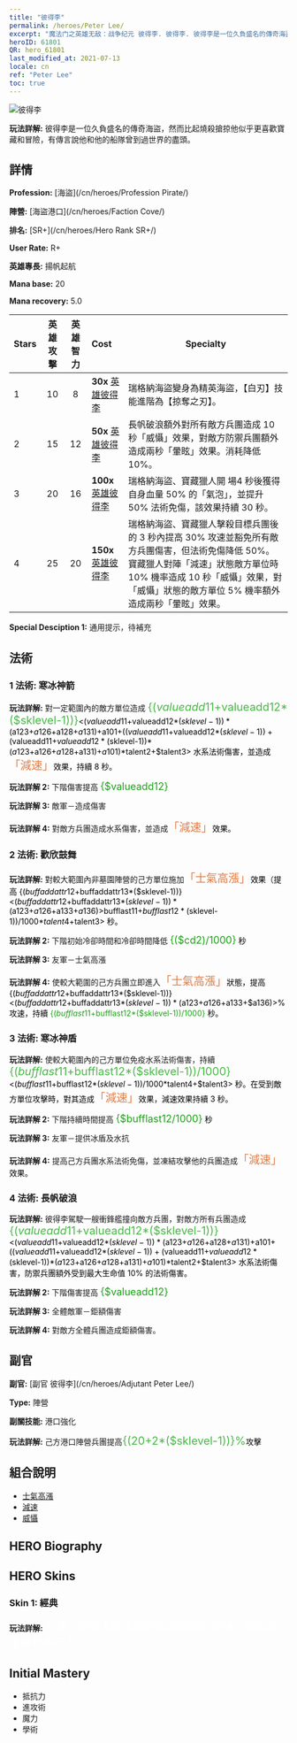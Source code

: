 ```yaml
---
title: "彼得李"
permalink: /heroes/Peter Lee/
excerpt: "魔法门之英雄无敌：战争纪元 彼得李. 彼得李. 彼得李是一位久負盛名的傳奇海盜，然而比起燒殺搶掠他似乎更喜歡寶藏和冒險，有傳言說他和他的船隊曾到過世界的盡頭。"
heroID: 61801
QR: hero_61801
last_modified_at: 2021-07-13
locale: cn
ref: "Peter Lee"
toc: true
---
```

  ![彼得李](/images/h/h_PeterLee.jpg)

 **玩法詳解:** 彼得李是一位久負盛名的傳奇海盜，然而比起燒殺搶掠他似乎更喜歡寶藏和冒險，有傳言說他和他的船隊曾到過世界的盡頭。
## 詳情
 **Profession:**  [海盜](/cn/heroes/Profession Pirate/)

 **陣營:** [海盜港口](/cn/heroes/Faction Cove/)

 **排名:** [SR+](/cn/heroes/Hero Rank SR+/)

 **User Rate:** R+

 **英雄專長:** 揚帆起航

 **Mana base:** 20

 **Mana recovery:** 5.0


  | Stars | 英雄攻擊 | 英雄智力 | Cost |     Specialty     |
  |---------|:---------------:|:---------------:|:--|--------------------|
  |    1    | 10 | 8 | **30x** [英雄彼得李](/cn/Items/her_397/) | 瑞格納海盜變身為精英海盜，【白刃】技能進階為【掠奪之刃】。 |
  |    2    | 15 | 12 | **50x** [英雄彼得李](/cn/Items/her_397/) | 長帆破浪額外對所有敵方兵團造成 10 秒「威懾」效果，對敵方防禦兵團額外造成兩秒「暈眩」效果。消耗降低 10%。 |
  |    3    | 20 | 16 | **100x** [英雄彼得李](/cn/Items/her_397/) | 瑞格納海盜、寶藏獵人開 場4 秒後獲得自身血量 50% 的「氣泡」，並提升 50% 法術免傷，該效果持續 30 秒。 |
  |    4    | 25 | 20 | **150x** [英雄彼得李](/cn/Items/her_397/) | 瑞格納海盜、寶藏獵人擊殺目標兵團後的 3 秒內提高 30% 攻速並豁免所有敵方兵團傷害，但法術免傷降低 50%。寶藏獵人對陣「減速」狀態敵方單位時 10% 機率造成 10 秒「威懾」效果，對「威懾」狀態的敵方單位 5% 機率額外造成兩秒「暈眩」效果。 |

 **Special Desciption 1:** 通用提示，待補充

## 法術
### 1 法術: 寒冰神箭
 **玩法詳解:** 對一定範圍內的敵方單位造成 <span style="color: #48b946;font-size:20px">{($valueadd11+$valueadd12*($sklevel-1))}</span><span style="color: black"><($valueadd11+$valueadd12*($sklevel-1))*($a123+$a126+$a128+$a131)+$a101+(($valueadd11+$valueadd12*($sklevel-1))+($valueadd11+$valueadd12*($sklevel-1))*($a123+$a126+$a128+$a131)+$a101)*$talent2+$talent3> 水系法術傷害，並造成<span style="color: #e07c44;font-size:20px">「減速」</span><span style="color: black">效果，持續 8 秒。

 **玩法詳解 2:** 下階傷害提高 <span style="color: #1ca216;font-size:18px">{$valueadd12}</span><span style="color: black">

 **玩法詳解 3:** 敵軍－造成傷害

 **玩法詳解 4:** 對敵方兵團造成水系傷害，並造成<span style="color: #e07c44;font-size:20px">「減速」</span><span style="color: black">效果。

### 2 法術: 歡欣鼓舞
 **玩法詳解:** 對較大範圍內非墓園陣營的己方單位施加<span style="color: #e07c44;font-size:20px">「士氣高漲」</span><span style="color: black">效果（提高 {($buffaddattr12+$buffaddattr13*($sklevel-1))}<($buffaddattr12+$buffaddattr13*($sklevel-1))*($a123+$a126+$a133+$a136)>% 攻速），持續 <span style="color: #48b946;font-size:20px">{($bufflast11+$bufflast12*($sklevel-1))/1000}</span><span style="color: black"><($bufflast11+$bufflast12*($sklevel-1))/1000*$talent4+$talent3> 秒。

 **玩法詳解 2:** 下階初始冷卻時間和冷卻時間降低 <span style="color: #1ca216;font-size:18px">{($cd2)/1000}</span><span style="color: black"> 秒

 **玩法詳解 3:** 友軍－士氣高漲

 **玩法詳解 4:** 使較大範圍的己方兵團立即進入<span style="color: #e07c44;font-size:20px">「士氣高漲」</span><span style="color: black">狀態，提高 {($buffaddattr12+$buffaddattr13*($sklevel-1))}<($buffaddattr12+$buffaddattr13*($sklevel-1))*($a123+$a126+$a133+$a136)>% 攻速，持續 <span style="color: #1ca216">{($bufflast11+$bufflast12*($sklevel-1))/1000}</span><span style="color: black"> 秒。

### 3 法術: 寒冰神盾
 **玩法詳解:** 使較大範圍內的己方單位免疫水系法術傷害，持續 <span style="color: #48b946;font-size:20px">{($bufflast11+$bufflast12*($sklevel-1))/1000}</span><span style="color: black"><($bufflast11+$bufflast12*($sklevel-1))/1000*$talent4+$talent3> 秒。在受到敵方單位攻擊時，對其造成<span style="color: #e07c44;font-size:20px">「減速」</span><span style="color: black">效果，減速效果持續 3 秒。

 **玩法詳解 2:** 下階持續時間提高 <span style="color: #1ca216;font-size:18px">{$bufflast12/1000}</span><span style="color: black"> 秒

 **玩法詳解 3:** 友軍－提供冰盾及水抗

 **玩法詳解 4:** 提高己方兵團水系法術免傷，並凍結攻擊他的兵團造成<span style="color: #e07c44;font-size:20px">「減速」</span><span style="color: black">效果。

### 4 法術: 長帆破浪
 **玩法詳解:** 彼得李駕駛一艘衝鋒艦撞向敵方兵團，對敵方所有兵團造成 <span style="color: #48b946;font-size:20px">{($valueadd11+$valueadd12*($sklevel-1))}</span><span style="color: black"><($valueadd11+$valueadd12*($sklevel-1))*($a123+$a126+$a128+$a131)+$a101+(($valueadd11+$valueadd12*($sklevel-1))+($valueadd11+$valueadd12*($sklevel-1))*($a123+$a126+$a128+$a131)+$a101)*$talent2+$talent3> 水系法術傷害，防禦兵團額外受到最大生命值 10% 的法術傷害。

 **玩法詳解 2:** 下階傷害提高 <span style="color: #1ca216;font-size:18px">{$valueadd12}</span><span style="color: black">

 **玩法詳解 3:** 全體敵軍－鉅額傷害

 **玩法詳解 4:** 對敵方全體兵團造成鉅額傷害。


## 副官

 **副官:**  [副官 彼得李](/cn/heroes/Adjutant Peter Lee/) 

 **Type:**  陣營 

 **副關技能:**  港口強化 

 **玩法詳解:** 己方港口陣營兵團提高<span style="color: #48b946;font-size:20px">{(20+2*($sklevel-1))}%</span><span style="color: black">攻擊

## 組合說明

* [士氣高漲](/cn/combination/士氣高漲/) 
* [減速](/cn/combination/減速/) 
* [威懾](/cn/combination/威懾/) 

## HERO Biography

## HERO Skins
### Skin 1: **經典**

 **玩法詳解:** <span style="color: #ffffff;font-size:20px">在海上沒有人能比我的渡鴉號跑的更快，就算是風暴也不行！</span>



## Initial Mastery
   - 抵抗力
   - 進攻術
   - 魔力
   - 學術
